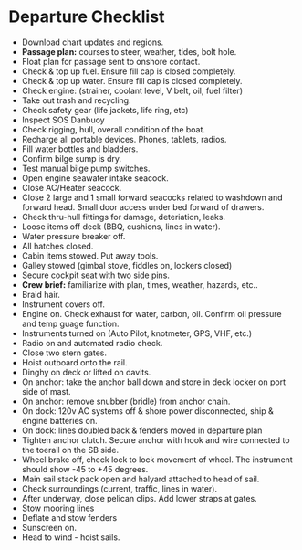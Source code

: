# Departure Checklist

* Download chart updates and regions.
* **Passage plan:** courses to steer, weather, tides, bolt hole. 
* Float plan for passage sent to onshore contact.
* Check & top up fuel. Ensure fill cap is closed completely.
* Check & top up water. Ensure fill cap is closed completely.
* Check engine: (strainer, coolant level, V belt, oil, fuel filter)
* Take out trash and recycling.
* Check safety gear (life jackets, life ring, etc)
* Inspect SOS Danbuoy
* Check rigging, hull, overall condition of the boat.
* Recharge all portable devices. Phones, tablets, radios.
* Fill water bottles and bladders.
* Confirm bilge sump is dry.
* Test manual bilge pump switches.
* Open engine seawater intake seacock.
* Close AC/Heater seacock.
* Close 2 large and 1 small forward seacocks related to washdown and forward head. Small door access under bed forward of drawers.
* Check thru-hull fittings for damage, deteriation, leaks.
* Loose items off deck (BBQ, cushions, lines in water).
* Water pressure breaker off.
* All hatches closed.
* Cabin items stowed. Put away tools.
* Galley stowed (gimbal stove, fiddles on, lockers closed)
* Secure cockpit seat with two side pins.
* **Crew brief:** familiarize with plan, times, weather, hazards, etc..
* Braid hair.
* Instrument covers off.
* Engine on. Check exhaust for water, carbon, oil. Confirm oil pressure and temp guage function.
* Instruments turned on (Auto Pilot, knotmeter, GPS, VHF, etc.)
* Radio on and automated radio check.
* Close two stern gates.
* Hoist outboard onto the rail.
* Dinghy on deck or lifted on davits.
* On anchor: take the anchor ball down and store in deck locker on port side of mast.
* On anchor: remove snubber (bridle) from anchor chain.
* On dock: 120v AC systems off & shore power disconnected, ship & engine batteries on.
* On dock: lines doubled back & fenders moved in departure plan
* Tighten anchor clutch. Secure anchor with hook and wire connected to the toerail on the SB side.
* Wheel brake off, check lock to lock movement of wheel. The instrument should show -45 to +45 degrees.
* Main sail stack pack open and halyard attached to head of sail.
* Check surroundings (current, traffic, lines in water).
* After underway, close pelican clips. Add lower straps at gates.
* Stow mooring lines
* Deflate and stow fenders
* Sunscreen on.
* Head to wind - hoist sails.